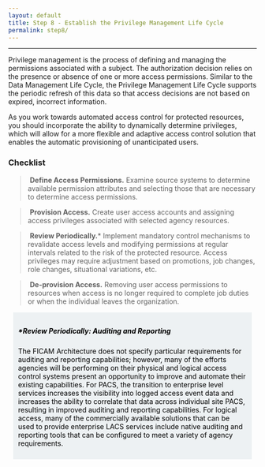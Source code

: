 ```yaml
---
layout: default
title: Step 8 - Establish the Privilege Management Life Cycle
permalink: step8/
---
```

<script src="https://use.fontawesome.com/e20c671b68.js"></script>
-----------------------------------------------------

Privilege management is the process of defining and managing the permissions associated with a subject. The authorization decision relies on the presence or absence of one or more access permissions. Similar to the Data Management Life Cycle, the Privilege Management Life Cycle supports the periodic refresh of this data so that access decisions are not based on expired, incorrect information.

As you work towards automated access control for protected resources, you should incorporate the ability to dynamically determine privileges, which will allow for a more flexible and adaptive access control solution that enables the automatic provisioning of unanticipated users.

### Checklist

> <i class="fa fa-check-square-o"></i> &nbsp;**Define Access Permissions.** Examine source systems to determine available permission attributes and selecting those that are necessary to determine access permissions.

> <i class="fa fa-check-square-o"></i> &nbsp;**Provision Access.** Create user access accounts and assigning access privileges associated with selected agency resources.

> <i class="fa fa-check-square-o"></i> &nbsp;**Review Periodically.*** Implement mandatory control mechanisms to revalidate access levels and modifying permissions at regular intervals related to the risk of the protected resource. Access privileges may require adjustment based on promotions, job changes, role changes, situational variations, etc.

> <i class="fa fa-check-square-o"></i> &nbsp;**De-provision Access.** Removing user access permissions to resources when access is no longer required to complete job duties or when the individual leaves the organization.

<div style="background-color: #edf1f3;color: black;margin: 10px;padding: 10px">

<h5><span>*Review Periodically: Auditing and Reporting</span></h5>
<p><span> The FICAM Architecture does not specify particular requirements for auditing and reporting capabilities; however, many of the efforts agencies will be performing on their physical and logical access control systems present an opportunity to improve and automate their existing capabilities. For PACS, the transition to enterprise level services increases the visibility into logged access event data and increases the ability to correlate that data across individual site PACS, resulting in improved auditing and reporting capabilities. For logical access, many of the commercially available solutions that can be used to provide enterprise LACS services include native auditing and reporting tools that can be configured to meet a variety of agency requirements.</span></p>

</div>
